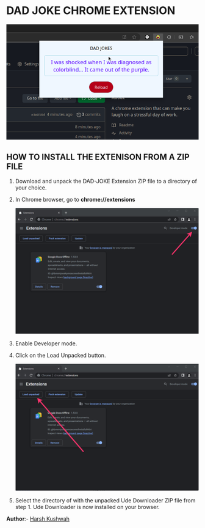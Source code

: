 # DAD JOKE CHROME EXTENSION

![Alt text](/images/extention.png "a title")

## HOW TO INSTALL THE EXTENISON FROM A ZIP FILE
1. Download and unpack the DAD-JOKE Extension ZIP file to a directory of your choice.

2. In Chrome browser, go to **chrome://extensions**

    ![Alt text](/images/image1.png "a title")


3. Enable Developer mode.
4. Click on the Load Unpacked button.

    ![Alt text](/images/image2.png "a title")

5. Select the directory of with the unpacked Ude Downloader ZIP file from step 1. Ude Downloader is now installed on your browser.





**Author**:- [Harsh Kushwah](https://github.com/harshkushwaah)